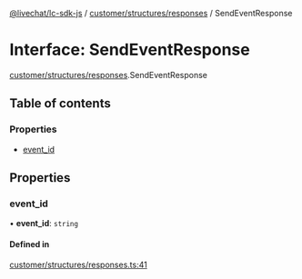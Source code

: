 [@livechat/lc-sdk-js](../README.md) / [customer/structures/responses](../modules/customer_structures_responses.md) / SendEventResponse

# Interface: SendEventResponse

[customer/structures/responses](../modules/customer_structures_responses.md).SendEventResponse

## Table of contents

### Properties

- [event\_id](customer_structures_responses.SendEventResponse.md#event_id)

## Properties

### event\_id

• **event\_id**: `string`

#### Defined in

[customer/structures/responses.ts:41](https://github.com/livechat/lc-sdk-js/blob/125a327/src/customer/structures/responses.ts#L41)
